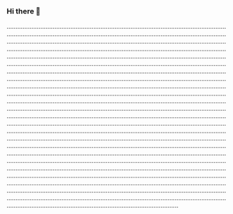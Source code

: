 ### Hi there 👋

.................................................................................................................................................................................................................................................................................................................................................................................................................................................................................................................................................................................................................................................................................................................................................................................................................................................................................................................................................................................................................................................................................................................................................................................................................................................................................................................................................................................................................................................................................................................................................................................................................................................................................................................................................................................................................................................................................................................................................................................................................................................................................................................................................................................................................................................................................................................................................................................................................................................................................................................................................................................................................................................................................................................................................................................................................................................................................................................................................................................................................................................................................................................................................................................................